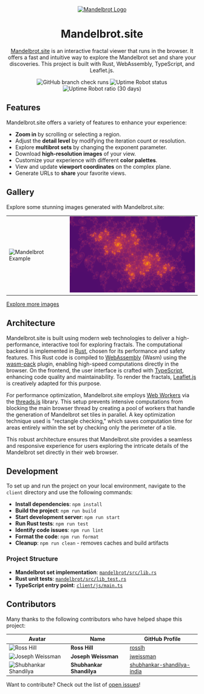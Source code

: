 <p align="center">
  <a href="https://mandelbrot.site">
    <img src="https://raw.githubusercontent.com/rosslh/mandelbrot.site/main/example-images/logo.png" height="50px" width="50px" alt="Mandelbrot Logo">
  </a>
</p>

<h1 align="center">Mandelbrot.site</h1>

<p align="center">
  <a href="https://mandelbrot.site">Mandelbrot.site</a> is an interactive fractal viewer that runs in the browser. It offers a fast and intuitive way to explore the Mandelbrot set and share your discoveries. This project is built with Rust, WebAssembly, TypeScript, and Leaflet.js.
</p>

<p align="center">
  <img src="https://img.shields.io/github/check-runs/rosslh/mandelbrot.site/main?style=flat&label=Checks" alt="GitHub branch check runs">
  <img src="https://img.shields.io/uptimerobot/status/m792388109-4c544ded2b0e440130ddd401?up_message=online&style=flat&label=Status" alt="Uptime Robot status">
  <img src="https://img.shields.io/uptimerobot/ratio/m792388109-4c544ded2b0e440130ddd401?style=flat&label=Uptime%20(1mo)" alt="Uptime Robot ratio (30 days)">
</p>

## Features

Mandelbrot.site offers a variety of features to enhance your experience:

- **Zoom in** by scrolling or selecting a region.
- Adjust the **detail level** by modifying the iteration count or resolution.
- Explore **multibrot sets** by changing the exponent parameter.
- Download **high-resolution images** of your view.
- Customize your experience with different **color palettes**.
- View and update **viewport coordinates** on the complex plane.
- Generate URLs to **share** your favorite views.

## Gallery

Explore some stunning images generated with Mandelbrot.site:

<table>
  <tr>
    <td><img src="https://raw.githubusercontent.com/rosslh/mandelbrot.site/main/example-images/mandelbrot-4.png" height="200px" alt="Mandelbrot Example"></td>
    <td><img src="https://raw.githubusercontent.com/rosslh/mandelbrot.site/main/example-images/mandelbrot-2.png" height="200px" alt="Mandelbrot Example"></td>
  </tr>
</table>

[Explore more images](/example-images)

## Architecture

Mandelbrot.site is built using modern web technologies to deliver a high-performance, interactive tool for exploring fractals. The computational backend is implemented in [Rust](https://github.com/rust-lang/rust), chosen for its performance and safety features. This Rust code is compiled to [WebAssembly](https://webassembly.org/) (Wasm) using the [wasm-pack](https://github.com/rustwasm/wasm-pack) plugin, enabling high-speed computations directly in the browser. On the frontend, the user interface is crafted with [TypeScript](https://github.com/microsoft/TypeScript), enhancing code quality and maintainability. To render the fractals, [Leaflet.js](https://github.com/Leaflet/Leaflet) is creatively adapted for this purpose.

For performance optimization, Mandelbrot.site employs [Web Workers](https://developer.mozilla.org/en-US/docs/Web/API/Web_Workers_API) via the [threads.js](https://github.com/andywer/threads.js) library. This setup prevents intensive computations from blocking the main browser thread by creating a pool of workers that handle the generation of Mandelbrot set tiles in parallel. A key optimization technique used is "rectangle checking," which saves computation time for areas entirely within the set by checking only the perimeter of a tile.

This robust architecture ensures that Mandelbrot.site provides a seamless and responsive experience for users exploring the intricate details of the Mandelbrot set directly in their web browser.

## Development

To set up and run the project on your local environment, navigate to the `client` directory and use the following commands:

- **Install dependencies**: `npm install`
- **Build the project**: `npm run build`
- **Start development server**: `npm run start`
- **Run Rust tests**: `npm run test`
- **Identify code issues**: `npm run lint`
- **Format the code**: `npm run format`
- **Cleanup**: `npm run clean` - removes caches and build artifacts

### Project Structure

- **Mandelbrot set implementation**: [`mandelbrot/src/lib.rs`](mandelbrot/src/lib.rs)
- **Rust unit tests**: [`mandelbrot/src/lib_test.rs`](mandelbrot/src/lib_test.rs)
- **TypeScript entry point**: [`client/js/main.ts`](client/js/main.ts)

## Contributors

Many thanks to the following contributors who have helped shape this project:

| Avatar                                                                                                             | Name                     | GitHub Profile                                                              |
| ------------------------------------------------------------------------------------------------------------------ | ------------------------ | --------------------------------------------------------------------------- |
| <img src="https://avatars.githubusercontent.com/u/8635605?v=4" width="60" height="60" alt="Ross Hill">             | **Ross Hill**            | [rosslh](https://github.com/rosslh)                                         |
| <img src="https://avatars.githubusercontent.com/u/122646?v=4" width="60" height="60" alt="Joseph Weissman">        | **Joseph Weissman**      | [jweissman](https://github.com/jweissman)                                   |
| <img src="https://avatars.githubusercontent.com/u/78155393?v=4" width="60" height="60" alt="Shubhankar Shandilya"> | **Shubhankar Shandilya** | [shubhankar-shandilya-india](https://github.com/shubhankar-shandilya-india) |

Want to contribute? Check out the list of [open issues](https://github.com/rosslh/Mandelbrot.site/issues)!
